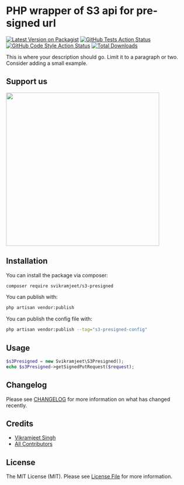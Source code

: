# PHP wrapper of S3 api for pre-signed url

[![Latest Version on Packagist](https://img.shields.io/packagist/v/svikramjeet/s3-presigned.svg?style=flat-square)](https://packagist.org/packages/svikramjeet/s3-presigned)
[![GitHub Tests Action Status](https://img.shields.io/github/actions/workflow/status/svikramjeet/s3-presigned/run-tests.yml?branch=main&label=tests&style=flat-square)](https://github.com/svikramjeet/s3-presigned/actions?query=workflow%3Arun-tests+branch%3Amain)
[![GitHub Code Style Action Status](https://img.shields.io/github/actions/workflow/status/svikramjeet/s3-presigned/fix-php-code-style-issues.yml?branch=main&label=code%20style&style=flat-square)](https://github.com/svikramjeet/s3-presigned/actions?query=workflow%3A"Fix+PHP+code+style+issues"+branch%3Amain)
[![Total Downloads](https://img.shields.io/packagist/dt/svikramjeet/s3-presigned.svg?style=flat-square)](https://packagist.org/packages/svikramjeet/s3-presigned)

This is where your description should go. Limit it to a paragraph or two. Consider adding a small example.

## Support us

[<img src="https://github-ads.s3.eu-central-1.amazonaws.com/s3-presigned.jpg?t=1" width="419px" />](https://spatie.be/github-ad-click/s3-presigned)


## Installation

You can install the package via composer:

```bash
composer require svikramjeet/s3-presigned
```

You can publish with:

```bash
php artisan vendor:publish 
```

You can publish the config file with:

```bash
php artisan vendor:publish --tag="s3-presigned-config"
```


## Usage

```php
$s3Presigned = new Svikramjeet\S3Presigned();
echo $s3Presigned->getSignedPutRequest($request);
```


## Changelog

Please see [CHANGELOG](CHANGELOG.md) for more information on what has changed recently.

## Credits

- [Vikramjeet Singh](https://github.com/svikramjeet)
- [All Contributors](../../contributors)

## License

The MIT License (MIT). Please see [License File](LICENSE.md) for more information.
